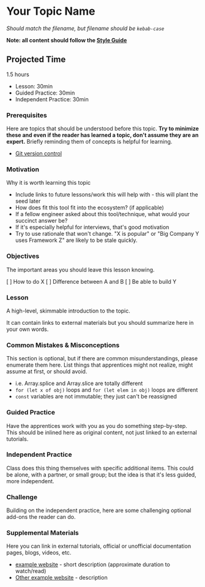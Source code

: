 # Your Topic Name
_Should match the filename, but filename should be `kebab-case`_

**Note: all content should follow the [Style Guide](./README.md#style-guide)**

## Projected Time

1.5 hours
- Lesson: 30min
- Guided Practice: 30min
- Independent Practice: 30min

### Prerequisites

Here are topics that should be understood before this topic. **Try to minimize these and even if the reader has learned a topic, don't assume they are an expert.** Briefly reminding them of concepts is helpful for learning.

- [Git version control](../git/git-version-control.md)

### Motivation

Why it is worth learning this topic

- Include links to future lessons/work this will help with - this will plant the seed later
- How does fit this tool fit into the ecosystem? (if applicable)
- If a fellow engineer asked about this tool/technique, what would your succinct answer be?
- If it's especially helpful for interviews, that's good motivation
- Try to use rationale that won't change. "X is popular" or "Big Company Y uses Framework Z" are likely to be stale quickly.

### Objectives

The important areas you should leave this lesson knowing.

[ ] How to do X
[ ] Difference between A and B
[ ] Be able to build Y

### Lesson

A high-level, skimmable introduction to the topic.

It can contain links to external materials but you should summarize here in your own words.

###


### Common Mistakes & Misconceptions

This section is optional, but if there are common misunderstandings, please enumerate them here. List things that apprentices might not realize, might assume at first, or should avoid.

- i.e. Array.splice and Array.slice are totally different
- `for (let x of obj)` loops and `for (let elem in obj)` loops are different
- `const` variables are not immutable; they just can't be reassigned


### Guided Practice

Have the apprentices work with you as you do something step-by-step. This should be inlined here as original content, not just linked to an external tutorials.


### Independent Practice

Class does this thing themselves with specific additional items. This could be alone, with a partner, or small group; but the idea is that it's less guided, more independent.

### Challenge

Building on the independent practice, here are some challenging optional add-ons the reader can do.

### Supplemental Materials

Here you can link in external tutorials, official or unofficial documentation pages, blogs, videos, etc.
- [example website](https://google.com) - short description (approximate duration to watch/read)
- [Other example website](https://google.com) - description
